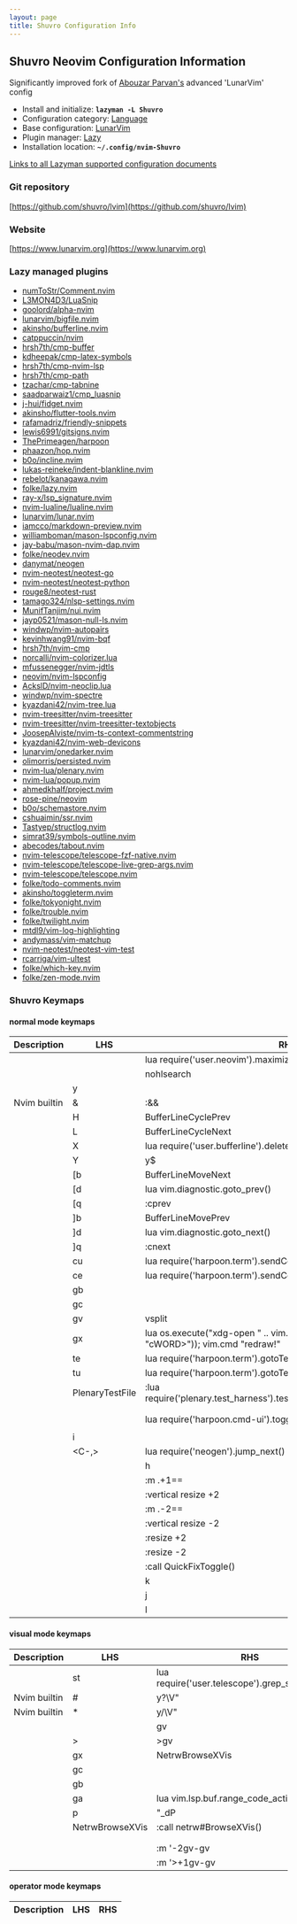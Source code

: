 ```yaml
---
layout: page
title: Shuvro Configuration Info
---
```


## Shuvro Neovim Configuration Information

Significantly improved fork of [Abouzar Parvan's](https://github.com/abzcoding/lvim) advanced 'LunarVim' config

- Install and initialize: **`lazyman -L Shuvro`**
- Configuration category: [Language](https://github.com/doctorfree/nvim-lazyman#language-configurations)
- Base configuration:     [LunarVim](https://www.lunarvim.org)
- Plugin manager:         [Lazy](https://github.com/folke/lazy.nvim)
- Installation location:  **`~/.config/nvim-Shuvro`**

[Links to all Lazyman supported configuration documents](https://github.com/doctorfree/nvim-lazyman/wiki/infodocs)

### Git repository

[https://github.com/shuvro/lvim](https://github.com/shuvro/lvim)

### Website

[https://www.lunarvim.org](https://www.lunarvim.org)

### Lazy managed plugins

- [numToStr/Comment.nvim](https://github.com/numToStr/Comment.nvim)
- [L3MON4D3/LuaSnip](https://github.com/L3MON4D3/LuaSnip)
- [goolord/alpha-nvim](https://github.com/goolord/alpha-nvim)
- [lunarvim/bigfile.nvim](https://github.com/lunarvim/bigfile.nvim.git)
- [akinsho/bufferline.nvim](https://github.com/akinsho/bufferline.nvim)
- [catppuccin/nvim](https://github.com/catppuccin/nvim)
- [hrsh7th/cmp-buffer](https://github.com/hrsh7th/cmp-buffer)
- [kdheepak/cmp-latex-symbols](https://github.com/kdheepak/cmp-latex-symbols)
- [hrsh7th/cmp-nvim-lsp](https://github.com/hrsh7th/cmp-nvim-lsp)
- [hrsh7th/cmp-path](https://github.com/hrsh7th/cmp-path)
- [tzachar/cmp-tabnine](https://github.com/tzachar/cmp-tabnine.git)
- [saadparwaiz1/cmp_luasnip](https://github.com/saadparwaiz1/cmp_luasnip)
- [j-hui/fidget.nvim](https://github.com/j-hui/fidget.nvim)
- [akinsho/flutter-tools.nvim](https://github.com/akinsho/flutter-tools.nvim)
- [rafamadriz/friendly-snippets](https://github.com/rafamadriz/friendly-snippets)
- [lewis6991/gitsigns.nvim](https://github.com/lewis6991/gitsigns.nvim)
- [ThePrimeagen/harpoon](https://github.com/ThePrimeagen/harpoon)
- [phaazon/hop.nvim](https://github.com/phaazon/hop.nvim)
- [b0o/incline.nvim](https://github.com/b0o/incline.nvim.git)
- [lukas-reineke/indent-blankline.nvim](https://github.com/lukas-reineke/indent-blankline.nvim)
- [rebelot/kanagawa.nvim](https://github.com/rebelot/kanagawa.nvim)
- [folke/lazy.nvim](https://github.com/folke/lazy.nvim)
- [ray-x/lsp_signature.nvim](https://github.com/ray-x/lsp_signature.nvim)
- [nvim-lualine/lualine.nvim](https://github.com/nvim-lualine/lualine.nvim)
- [lunarvim/lunar.nvim](https://github.com/lunarvim/lunar.nvim.git)
- [iamcco/markdown-preview.nvim](https://github.com/iamcco/markdown-preview.nvim)
- [williamboman/mason-lspconfig.nvim](https://github.com/williamboman/mason-lspconfig.nvim)
- [jay-babu/mason-nvim-dap.nvim](https://github.com/jay-babu/mason-nvim-dap.nvim)
- [folke/neodev.nvim](https://github.com/folke/neodev.nvim)
- [danymat/neogen](https://github.com/danymat/neogen.git)
- [nvim-neotest/neotest-go](https://github.com/nvim-neotest/neotest-go.git)
- [nvim-neotest/neotest-python](https://github.com/nvim-neotest/neotest-python)
- [rouge8/neotest-rust](https://github.com/rouge8/neotest-rust.git)
- [tamago324/nlsp-settings.nvim](https://github.com/tamago324/nlsp-settings.nvim.git)
- [MunifTanjim/nui.nvim](https://github.com/MunifTanjim/nui.nvim)
- [jayp0521/mason-null-ls.nvim](https://github.com/jayp0521/mason-null-ls.nvim)
- [windwp/nvim-autopairs](https://github.com/windwp/nvim-autopairs)
- [kevinhwang91/nvim-bqf](https://github.com/kevinhwang91/nvim-bqf.git)
- [hrsh7th/nvim-cmp](https://github.com/hrsh7th/nvim-cmp)
- [norcalli/nvim-colorizer.lua](https://github.com/norcalli/nvim-colorizer.lua)
- [mfussenegger/nvim-jdtls](https://github.com/mfussenegger/nvim-jdtls)
- [neovim/nvim-lspconfig](https://github.com/neovim/nvim-lspconfig)
- [AckslD/nvim-neoclip.lua](https://github.com/AckslD/nvim-neoclip.lua.git)
- [windwp/nvim-spectre](https://github.com/windwp/nvim-spectre.git)
- [kyazdani42/nvim-tree.lua](https://github.com/kyazdani42/nvim-tree.lua)
- [nvim-treesitter/nvim-treesitter](https://github.com/nvim-treesitter/nvim-treesitter)
- [nvim-treesitter/nvim-treesitter-textobjects](https://github.com/nvim-treesitter/nvim-treesitter-textobjects)
- [JoosepAlviste/nvim-ts-context-commentstring](https://github.com/JoosepAlviste/nvim-ts-context-commentstring)
- [kyazdani42/nvim-web-devicons](https://github.com/kyazdani42/nvim-web-devicons)
- [lunarvim/onedarker.nvim](https://github.com/lunarvim/onedarker.nvim.git)
- [olimorris/persisted.nvim](https://github.com/olimorris/persisted.nvim.git)
- [nvim-lua/plenary.nvim](https://github.com/nvim-lua/plenary.nvim)
- [nvim-lua/popup.nvim](https://github.com/nvim-lua/popup.nvim)
- [ahmedkhalf/project.nvim](https://github.com/ahmedkhalf/project.nvim)
- [rose-pine/neovim](https://github.com/rose-pine/neovim.git)
- [b0o/schemastore.nvim](https://github.com/b0o/schemastore.nvim)
- [cshuaimin/ssr.nvim](https://github.com/cshuaimin/ssr.nvim)
- [Tastyep/structlog.nvim](https://github.com/Tastyep/structlog.nvim.git)
- [simrat39/symbols-outline.nvim](https://github.com/simrat39/symbols-outline.nvim)
- [abecodes/tabout.nvim](https://github.com/abecodes/tabout.nvim.git)
- [nvim-telescope/telescope-fzf-native.nvim](https://github.com/nvim-telescope/telescope-fzf-native.nvim)
- [nvim-telescope/telescope-live-grep-args.nvim](https://github.com/nvim-telescope/telescope-live-grep-args.nvim)
- [nvim-telescope/telescope.nvim](https://github.com/nvim-telescope/telescope.nvim)
- [folke/todo-comments.nvim](https://github.com/folke/todo-comments.nvim)
- [akinsho/toggleterm.nvim](https://github.com/akinsho/toggleterm.nvim)
- [folke/tokyonight.nvim](https://github.com/folke/tokyonight.nvim)
- [folke/trouble.nvim](https://github.com/folke/trouble.nvim)
- [folke/twilight.nvim](https://github.com/folke/twilight.nvim)
- [mtdl9/vim-log-highlighting](https://github.com/mtdl9/vim-log-highlighting.git)
- [andymass/vim-matchup](https://github.com/andymass/vim-matchup)
- [nvim-neotest/neotest-vim-test](https://github.com/nvim-neotest/neotest-vim-test)
- [rcarriga/vim-ultest](https://github.com/rcarriga/vim-ultest.git)
- [folke/which-key.nvim](https://github.com/folke/which-key.nvim)
- [folke/zen-mode.nvim](https://github.com/folke/zen-mode.nvim)

### Shuvro Keymaps

#### normal mode keymaps

| Description | LHS | RHS |
| ----------- | --- | --- |
|  | <CR> | <Cmd>lua require('user.neovim').maximize_current_split()<CR> |
|  | <Esc><Esc> | <Cmd>nohlsearch<CR> |
|  |  y |  |
| Nvim builtin | & | :&&<CR> |
|  | H | <Cmd>BufferLineCyclePrev<CR> |
|  | L | <Cmd>BufferLineCycleNext<CR> |
|  | X | <Cmd>lua require('user.bufferline').delete_buffer()<CR> |
|  | Y | y$ |
|  | [b | <Cmd>BufferLineMoveNext<CR> |
|  | [d | <Cmd>lua vim.diagnostic.goto_prev()<CR> |
|  | [q | :cprev<CR> |
|  | ]b | <Cmd>BufferLineMovePrev<CR> |
|  | ]d | <Cmd>lua vim.diagnostic.goto_next()<CR> |
|  | ]q | :cnext<CR> |
|  | cu | <Cmd>lua require('harpoon.term').sendCommand(1, 1)<CR> |
|  | ce | <Cmd>lua require('harpoon.term').sendCommand(1, 2)<CR> |
|  | gb |  |
|  | gc |  |
|  | gv | <Cmd>vsplit | lua vim.lsp.buf.definition({on_list = function(items) vim.fn.setqflist({}, 'r', items) vim.cmd('cfirst') end})<CR> |
|  | gx | <Cmd>lua os.execute("xdg-open " .. vim.fn.shellescape(vim.fn.expand "<lt>cWORD>")); vim.cmd "redraw!"<CR> |
|  | te | <Cmd>lua require('harpoon.term').gotoTerminal(2)<CR> |
|  | tu | <Cmd>lua require('harpoon.term').gotoTerminal(1)<CR> |
|  | <Plug>PlenaryTestFile | :lua require('plenary.test_harness').test_directory(vim.fn.expand("%:p"))<CR> |
|  | <C-Bslash> |  |
|  | <M-x> | <C-X> |
|  | <C-Space> | <Cmd>lua require('harpoon.cmd-ui').toggle_quick_menu()<CR> |
|  | <M-a> | <C-A> |
|  | <C-N>i | <Tab> |
|  | <C-,> | <Cmd>lua require('neogen').jump_next()<CR> |
|  | <C-H> | <C-W>h |
|  | <M-j> | :m .+1<CR>== |
|  | <C-Right> | :vertical resize +2<CR> |
|  | <M-k> | :m .-2<CR>== |
|  | <C-Left> | :vertical resize -2<CR> |
|  | <C-Down> | :resize +2<CR> |
|  | <C-Up> | :resize -2<CR> |
|  | <C-Q> | :call QuickFixToggle()<CR> |
|  | <C-K> | <C-W>k |
|  | <C-J> | <C-W>j |
|  | <C-L> | <C-W>l |

#### visual mode keymaps

| Description | LHS | RHS |
| ----------- | --- | --- |
|  |  st | <Cmd>lua require('user.telescope').grep_string_visual()<CR> |
| Nvim builtin | # | y?\V<C-R>"<CR> |
| Nvim builtin | * | y/\V<C-R>"<CR> |
|  | <lt> | <lt>gv |
|  | > | >gv |
|  | gx | <Plug>NetrwBrowseXVis |
|  | gc |  |
|  | gb |  |
|  | ga | <Esc><Cmd>lua vim.lsp.buf.range_code_action()<CR> |
|  | p | "_dP |
|  | <Plug>NetrwBrowseXVis | :<C-U>call netrw#BrowseXVis()<CR> |
|  | <M-a> | <C-A> |
|  | <M-x> | <C-X> |
|  | <M-k> | :m '<lt>-2<CR>gv-gv |
|  | <M-j> | :m '>+1<CR>gv-gv |

#### operator mode keymaps

| Description | LHS | RHS |
| ----------- | --- | --- |
